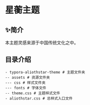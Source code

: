 # 星蘅主题

## ✨简介

本主题灵感来源于中国传统文化之中。

## 目录介绍

```
- typora-aliothstar-theme # 主题文件夹
-- assets # 资源文件夹
--- css # 样式文件夹
--- fonts # 字体文件
-- theme.css # 主题样式文件
- aliothstar.css # 总样式入口文件
```

